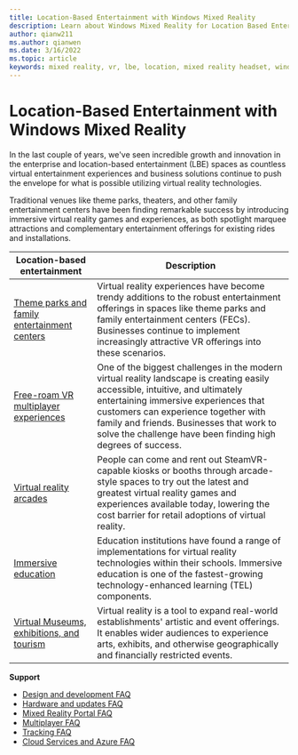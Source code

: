 ```yaml
---
title: Location-Based Entertainment with Windows Mixed Reality
description: Learn about Windows Mixed Reality for Location Based Entertainment - hardware, backpack PCs, tracking, configuration, and support.
author: qianw211
ms.author: qianwen
ms.date: 3/16/2022
ms.topic: article
keywords: mixed reality, vr, lbe, location, mixed reality headset, windows mixed reality headset, virtual reality headset, hardware, HoloLens, multiplayer, cloud services, azure
---
```


# Location-Based Entertainment with Windows Mixed Reality

In the last couple of years, we've seen incredible growth and innovation in the enterprise and location-based entertainment (LBE) spaces as countless virtual entertainment experiences and business solutions continue to push the envelope for what is possible utilizing virtual reality technologies.

Traditional venues like theme parks, theaters, and other family entertainment centers have been finding remarkable success by introducing immersive virtual reality games and experiences, as both spotlight marquee attractions and complementary entertainment offerings for existing rides and installations.  

| Location-based entertainment | Description |
| ------  |   ------  |
| [Theme parks and family entertainment centers](theme-parks-family-entertainment.md) | Virtual reality experiences have become trendy additions to the robust entertainment offerings in spaces like theme parks and family entertainment centers (FECs). Businesses continue to implement increasingly attractive VR offerings into these scenarios. |
| [Free-roam VR multiplayer experiences](free-roam-vr-multiplayer-experiences.md)  |  One of the biggest challenges in the modern virtual reality landscape is creating easily accessible, intuitive, and ultimately entertaining immersive experiences that customers can experience together with family and friends. Businesses that work to solve the challenge have been finding high degrees of success.  |
| [Virtual reality arcades](virtual-reality-arcades.md) | People can come and rent out SteamVR-capable kiosks or booths through arcade-style spaces to try out the latest and greatest virtual reality games and experiences available today, lowering the cost barrier for retail adoptions of virtual reality.  |
| [Immersive education](immersive-education.md)  | Education institutions have found a range of implementations for virtual reality technologies within their schools. Immersive education is one of the fastest-growing technology-enhanced learning (TEL) components.  |
| [Virtual Museums, exhibitions, and tourism](virtual-museums.md) | Virtual reality is a tool to expand real-world establishments' artistic and event offerings. It enables wider audiences to experience arts, exhibits, and otherwise geographically and financially restricted events. |

**Support**

* [Design and development FAQ](enterprise-lbe-faq.md#design-and-development-faq)
* [Hardware and updates FAQ](enterprise-lbe-faq.md#hardware--updates-faq)
* [Mixed Reality Portal FAQ](enterprise-lbe-faq.md#mixed-reality-portal-faq)
* [Multiplayer FAQ](enterprise-lbe-faq.md#multiplayer-faq)
* [Tracking FAQ](enterprise-lbe-faq.md#tracking-faq)
* [Cloud Services and Azure FAQ](enterprise-lbe-faq.md#cloud-services--azure-faq)

